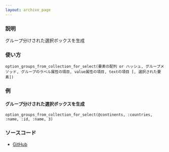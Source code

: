 ```yaml
---
layout: archive_page
---
```

### 説明
グループ分けされた選択ボックスを生成

### 使い方
    option_groups_from_collection_for_select(要素の配列 or ハッシュ, グループメソッド, グループのラベル属性の項目, value属性の項目, textの項目 [, 選択された要素])

### 例
#### グループ分けされた選択ボックスを生成
    option_groups_from_collection_for_select(@continents, :countries, :name, :id, :name, 3)

### ソースコード
* [GitHub](https://github.com/rails/rails/blob/ac30e389ecfa0e26e3d44c1eda8488ddf63b3ecc/actionview/lib/action_view/helpers/form_options_helper.rb#L461)